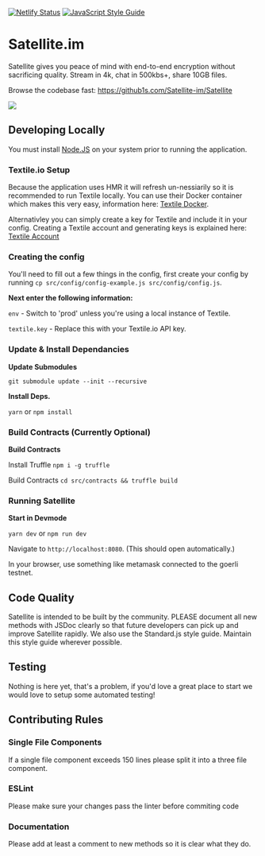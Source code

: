 [![Netlify Status](https://api.netlify.com/api/v1/badges/266deaf5-681e-49a4-9469-d558042b01b4/deploy-status)](https://app.netlify.com/sites/focused-aryabhata-5c2feb/deploys)
[![JavaScript Style Guide](https://img.shields.io/badge/code_style-standard-brightgreen.svg)](https://standardjs.com)

# Satellite.im

Satellite gives you peace of mind with end-to-end
encryption without sacrificing quality.
Stream in 4k, chat in 500kbs+, share 10GB files.

Browse the codebase fast: https://github1s.com/Satellite-im/Satellite

![](https://site.satellite.im/_nuxt/img/phonestack.fdf036e.png)

## Developing Locally

You must install [Node.JS](https://nodejs.org/en/download/) on your system prior to running the application. 

### Textile.io Setup
Because the application uses HMR it will refresh un-nessiarily so it is recommended to run Textile locally. 
You can use their Docker container which makes this very easy, information here: [Textile Docker](https://github.com/textileio/go-threads#running-threaddb).

Alternativley you can simply create a key for Textile and include it in your config. Creating a Textile account and generating keys is explained here: [Textile Account](https://docs.textile.io/hub/accounts/)

### Creating the config

You'll need to fill out a few things in the config, first create your config by running `cp src/config/config-example.js src/config/config.js`. 

**Next enter the following information:**

`env` - Switch to 'prod' unless you're using a local instance of Textile.

`textile.key` - Replace this with your Textile.io API key.

### Update & Install Dependancies

**Update Submodules**

`git submodule update --init --recursive`

**Install Deps.**

`yarn` or `npm install`

### Build Contracts (Currently Optional)

**Build Contracts**

Install Truffle `npm i -g truffle`

Build Contracts `cd src/contracts && truffle build`

### Running Satellite

**Start in Devmode**

`yarn dev` or `npm run dev`

Navigate to `http://localhost:8080`. (This should open automatically.)

In your browser, use something like metamask connected to the goerli testnet.


## Code Quality
Satellite is intended to be built by the community. PLEASE document all new methods with JSDoc clearly so that future developers can pick up and improve Satellite rapidly. We also use the Standard.js style guide. Maintain this style guide wherever possible.

## Testing 

Nothing is here yet, that's a problem, if you'd love a great place to start we would love to setup some automated testing!

## Contributing Rules

### Single File Components
If a single file component exceeds 150 lines please split it into a three file component.

### ESLint
Please make sure your changes pass the linter before commiting code

### Documentation
Please add at least a comment to new methods so it is clear what they do.
